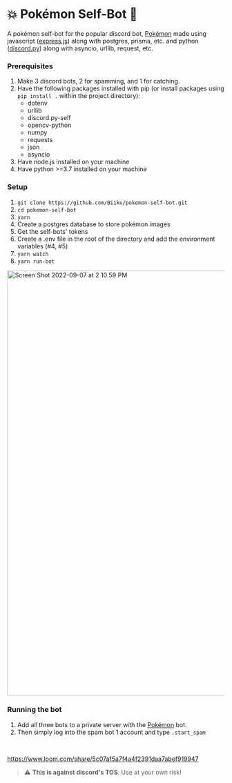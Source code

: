 # 💥 Pokémon Self-Bot 🚀

A pokémon self-bot for the popular discord bot, [Pokémon](https://top.gg/bot/669228505128501258) made using javascript ([express.js](https://expressjs.com/)) along with postgres, prisma, etc. and python ([discord.py](https://github.com/dolfies/discord.py-self)) along with asyncio, urllib, request, etc.
<br>

### Prerequisites

1. Make 3 discord bots, 2 for spamming, and 1 for catching.
2. Have the following packages installed with pip (or install packages using `pip install .` within the project directory):
   - dotenv
   - urllib
   - discord.py-self
   - opencv-python
   - numpy
   - requests
   - json
   - asyncio
3. Have node.js installed on your machine
4. Have python >=3.7 installed on your machine

### Setup

1. `git clone https://github.com/Bi1ku/pokemon-self-bot.git`
2. `cd pokemon-self-bot`
3. `yarn`
4. Create a postgres database to store pokémon images
5. Get the self-bots' tokens
6. Create a .env file in the root of the directory and add the environment variables (#4, #5)
7. `yarn watch`
8. `yarn run-bot`

<img width="986" alt="Screen Shot 2022-09-07 at 2 10 59 PM" src="https://user-images.githubusercontent.com/85064868/188948896-0937b792-fda5-4480-89e3-1d3a7cf9091c.png">

### Running the bot

1. Add all three bots to a private server with the [Pokémon](https://top.gg/bot/669228505128501258) bot.
2. Then simply log into the spam bot 1 account and type `.start_spam`
<br>

https://www.loom.com/share/5c07af5a7f4a4f2391daa7abef919947

> :warning: **This is against discord's TOS**: Use at your own risk!
